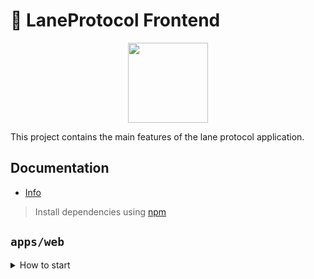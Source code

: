 # 🥞 LaneProtocol Frontend

<p align="center">
  <a href="https://laneprotocol.vercel.app">
      <img src="https://laneprotocol.vercel.app/logo192.png" height="128">
  </a>
</p>

This project contains the main features of the lane protocol application.


## Documentation

- [Info](doc/Info.md)

> Install dependencies using [npm](https://npmjs.com)

## `apps/web`
<details>
<summary>
How to start
</summary>

```sh
npm i
```

start the development server
```sh
npm start
```

build with production mode
```sh
npm build

# start the application after build
npm start
```
</details>

